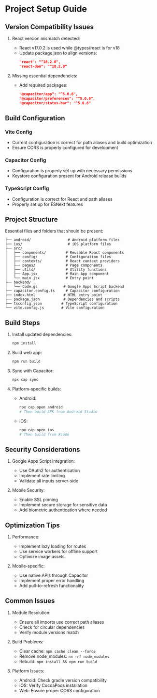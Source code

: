 # Project Setup Guide

## Version Compatibility Issues

1. React version mismatch detected:
   - React v17.0.2 is used while @types/react is for v18
   - Update package.json to align versions:
     ```json
     "react": "^18.2.0",
     "react-dom": "^18.2.0"
     ```

2. Missing essential dependencies:
   - Add required packages:
     ```json
     "@capacitor/app": "^5.0.6",
     "@capacitor/preferences": "^5.0.6",
     "@capacitor/status-bar": "^5.0.6"
     ```

## Build Configuration

### Vite Config
- Current configuration is correct for path aliases and build optimization
- Ensure CORS is properly configured for development

### Capacitor Config
- Configuration is properly set up with necessary permissions
- Keystore configuration present for Android release builds

### TypeScript Config
- Configuration is correct for React and path aliases
- Properly set up for ESNext features

## Project Structure

Essential files and folders that should be present:

```
├── android/                 # Android platform files
├── ios/                     # iOS platform files
├── src/
│   ├── components/         # Reusable React components
│   ├── config/             # Configuration files
│   ├── contexts/           # React context providers
│   ├── pages/              # Page components
│   ├── utils/              # Utility functions
│   ├── App.jsx             # Main App component
│   └── main.jsx            # Entry point
├── backend/
│   └── Code.gs            # Google Apps Script backend
├── capacitor.config.ts     # Capacitor configuration
├── index.html             # HTML entry point
├── package.json           # Dependencies and scripts
├── tsconfig.json         # TypeScript configuration
└── vite.config.js        # Vite configuration
```

## Build Steps

1. Install updated dependencies:
   ```bash
   npm install
   ```

2. Build web app:
   ```bash
   npm run build
   ```

3. Sync with Capacitor:
   ```bash
   npx cap sync
   ```

4. Platform-specific builds:
   - Android:
     ```bash
     npx cap open android
     # Then build APK from Android Studio
     ```
   - iOS:
     ```bash
     npx cap open ios
     # Then build from Xcode
     ```

## Security Considerations

1. Google Apps Script Integration:
   - Use OAuth2 for authentication
   - Implement rate limiting
   - Validate all inputs server-side

2. Mobile Security:
   - Enable SSL pinning
   - Implement secure storage for sensitive data
   - Add biometric authentication where needed

## Optimization Tips

1. Performance:
   - Implement lazy loading for routes
   - Use service workers for offline support
   - Optimize image assets

2. Mobile-specific:
   - Use native APIs through Capacitor
   - Implement proper error handling
   - Add pull-to-refresh functionality

## Common Issues

1. Module Resolution:
   - Ensure all imports use correct path aliases
   - Check for circular dependencies
   - Verify module versions match

2. Build Problems:
   - Clear cache: `npm cache clean --force`
   - Remove node_modules: `rm -rf node_modules`
   - Rebuild: `npm install && npm run build`

3. Platform Issues:
   - Android: Check gradle version compatibility
   - iOS: Verify CocoaPods installation
   - Web: Ensure proper CORS configuration